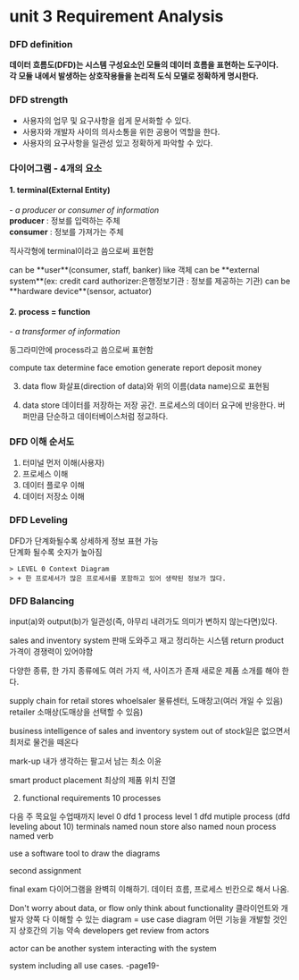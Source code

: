 unit 3 Requirement Analysis
===========================
### **DFD definition** ###    

**데이터 흐름도(DFD)는 시스템 구성요소인 모듈의 데이터 흐름을 표현하는 도구이다.**  
**각 모듈 내에서 발생하는 상호작용들을 논리적 도식 모델로 정확하게 명시한다.**  
  
### **DFD strength** ###    
  
* 사용자의 업무 및 요구사항을 쉽게 문서화할 수 있다.  
* 사용자와 개발자 사이의 의사소통을 위한 공용어 역할을 한다.  
* 사용자의 요구사항을 일관성 있고 정확하게 파악할 수 있다.  

### **다이어그램 - 4개의 요소** ###
  
#### **1. terminal(External Entity)** ####
*- a producer or consumer of information*  
**producer** : 정보를 입력하는 주체  
**consumer** : 정보를 가져가는 주체  
  
직사각형에 terminal이라고 씀으로써 표현함  
  
<example>
can be **user**(consumer, staff, banker) like 객체
can be **external system**(ex: credit card authorizer:은행정보기관 : 정보를 제공하는 기관) 
can be **hardware device**(sensor, actuator)

#### **2. process = function** ####
*- a transformer of information* 

동그라미안에 process라고 씀으로써 표현함

<example>
compute tax
determine face emotion
generate report
deposit money

3. data flow
화살표(direction of data)와 위의 이름(data name)으로 표현됨

4. data store
데이터를 저장하는 저장 공간. 프로세스의 데이터 요구에 반응한다.
버퍼만큼 단순하고 데이터베이스처럼 정교하다.

### **DFD 이해 순서도** ###
  
  1. 터미널 먼저 이해(사용자)  
  2. 프로세스 이해  
  3. 데이터 플로우 이해  
  4. 데이터 저장소 이해  

### **DFD Leveling** ###
DFD가 단계화될수록 상세하게 정보 표현 가능  
단계화 될수록 숫자가 높아짐  

    > LEVEL 0 Context Diagram
    > + 한 프로세서가 많은 프로세서를 포함하고 있어 생략된 정보가 많다.

### **DFD Balancing** ###
input(a)와 output(b)가 일관성(즉, 아무리 내려가도 의미가 변하지 않는다면)있다. 

sales and inventory system
판매 도와주고 재고 정리하는 시스템
return product
가격이 경쟁력이 있어야함

다양한 종류, 한 가지 종류에도 여러 가지 색, 사이즈가 존재
새로운 제품 소개를 해야 한다.

supply chain for retail stores
whoelsaler 물류센터, 도매창고(여러 개일 수 있음)
retailer 소매상(도매상을 선택할 수 있음)

business intelligence of sales and inventory system
out of stock일은 없으면서 최저로 물건을 떼온다

mark-up 내가 생각하는 팔고서 남는 최소 이윤

smart product placement 최상의 제품 위치 진열

2. functional requirements
10 processes

다음 주 목요일 수업때까지
level 0 dfd 1 process
level 1 dfd mutiple process (dfd leveling about 10)
terminals named noun
store also named noun
process named verb

use a software tool to draw the diagrams


second assignment

final exam
다이어그램을 완벽히 이해하기. 데이터 흐름, 프로세스 빈칸으로 해서 나옴.

Don't worry about data, or flow
only think about functionality
클라이언트와 개발자 양쪽 다 이해할 수 있는 diagram = use case diagram
어떤 기능을 개발할 것인지 상호간의 기능 약속
developers get review from actors

actor can be another system interacting with the system

system including all use cases.
-page19-


